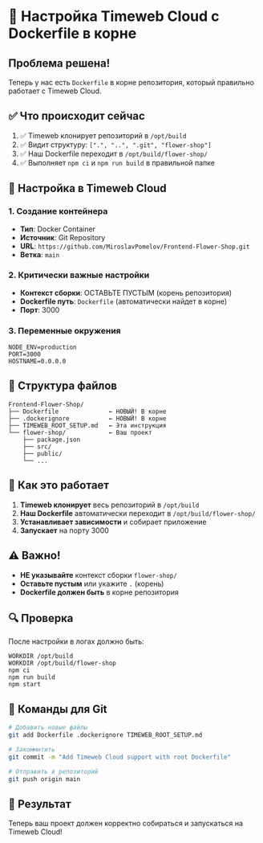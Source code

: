 # 🚀 Настройка Timeweb Cloud с Dockerfile в корне

## Проблема решена!

Теперь у нас есть `Dockerfile` в корне репозитория, который правильно работает с Timeweb Cloud.

## ✅ Что происходит сейчас

1. ✅ Timeweb клонирует репозиторий в `/opt/build`
2. ✅ Видит структуру: `[".", "..", ".git", "flower-shop"]`
3. ✅ Наш Dockerfile переходит в `/opt/build/flower-shop/`
4. ✅ Выполняет `npm ci` и `npm run build` в правильной папке

## 🔧 Настройка в Timeweb Cloud

### 1. Создание контейнера
- **Тип**: Docker Container
- **Источник**: Git Repository
- **URL**: `https://github.com/MiroslavPomelov/Frontend-Flower-Shop.git`
- **Ветка**: `main`

### 2. Критически важные настройки
- **Контекст сборки**: ОСТАВЬТЕ ПУСТЫМ (корень репозитория)
- **Dockerfile путь**: `Dockerfile` (автоматически найдет в корне)
- **Порт**: 3000

### 3. Переменные окружения
```
NODE_ENV=production
PORT=3000
HOSTNAME=0.0.0.0
```

## 📁 Структура файлов

```
Frontend-Flower-Shop/
├── Dockerfile              ← НОВЫЙ! В корне
├── .dockerignore           ← НОВЫЙ! В корне
├── TIMEWEB_ROOT_SETUP.md   ← Эта инструкция
└── flower-shop/            ← Ваш проект
    ├── package.json
    ├── src/
    ├── public/
    └── ...
```

## 🎯 Как это работает

1. **Timeweb клонирует** весь репозиторий в `/opt/build`
2. **Наш Dockerfile** автоматически переходит в `/opt/build/flower-shop/`
3. **Устанавливает зависимости** и собирает приложение
4. **Запускает** на порту 3000

## ⚠️ Важно!

- **НЕ указывайте** контекст сборки `flower-shop/`
- **Оставьте пустым** или укажите `.` (корень)
- **Dockerfile должен быть** в корне репозитория

## 🔍 Проверка

После настройки в логах должно быть:
```
WORKDIR /opt/build
WORKDIR /opt/build/flower-shop
npm ci
npm run build
npm start
```

## 📝 Команды для Git

```bash
# Добавить новые файлы
git add Dockerfile .dockerignore TIMEWEB_ROOT_SETUP.md

# Закоммитить
git commit -m "Add Timeweb Cloud support with root Dockerfile"

# Отправить в репозиторий
git push origin main
```

## 🎉 Результат

Теперь ваш проект должен корректно собираться и запускаться на Timeweb Cloud!
